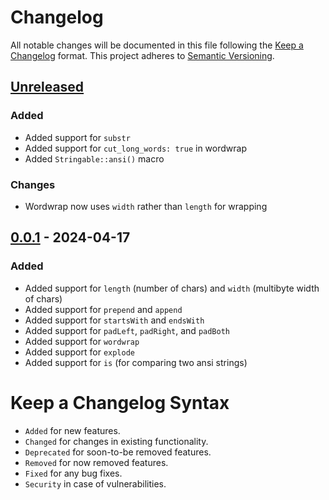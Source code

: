 # Changelog

All notable changes will be documented in this file following the [Keep a Changelog](https://keepachangelog.com/en/1.0.0/) 
format. This project adheres to [Semantic Versioning](https://semver.org/spec/v2.0.0.html).

## [Unreleased]

### Added

- Added support for `substr`
- Added support for `cut_long_words: true` in wordwrap
- Added `Stringable::ansi()` macro

### Changes

- Wordwrap now uses `width` rather than `length` for wrapping

## [0.0.1] - 2024-04-17

### Added

- Added support for `length` (number of chars) and `width` (multibyte width of chars)
- Added support for `prepend` and `append`
- Added support for `startsWith` and `endsWith`
- Added support for `padLeft`, `padRight`, and `padBoth`
- Added support for `wordwrap`
- Added support for `explode`
- Added support for `is` (for comparing two ansi strings)

# Keep a Changelog Syntax

-   `Added` for new features.
-   `Changed` for changes in existing functionality.
-   `Deprecated` for soon-to-be removed features.
-   `Removed` for now removed features.
-   `Fixed` for any bug fixes. 
-   `Security` in case of vulnerabilities.

[Unreleased]: https://github.com/glhd/ansipants/compare/0.0.1...HEAD

[0.0.1]: https://github.com/glhd/ansipants/compare/0.0.1...0.0.1

[0.0.1]: https://github.com/glhd/ansipants/compare/0.0.1...0.0.1
